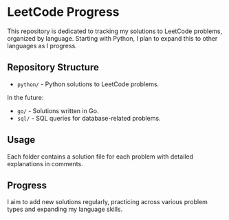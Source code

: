 # LeetCode Progress

This repository is dedicated to tracking my solutions to LeetCode problems, organized by language. Starting with Python, I plan to expand this to other languages as I progress.

## Repository Structure

- `python/` - Python solutions to LeetCode problems.

In the future:
- `go/` - Solutions written in Go.
- `sql/` - SQL queries for database-related problems.

## Usage

Each folder contains a solution file for each problem with detailed explanations in comments.

## Progress

I aim to add new solutions regularly, practicing across various problem types and expanding my language skills.


